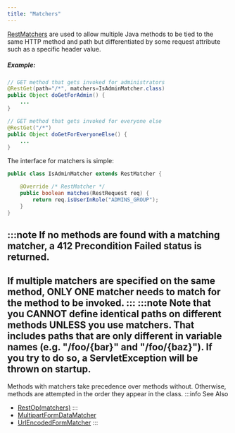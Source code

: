 ```yaml
---
title: "Matchers"
---
```


[RestMatchers](../apidocs/org/apache/juneau/rest/matcher/RestMatcher.html) are used to allow multiple Java methods to be
tied to the same HTTP method and path but differentiated by some request attribute such as a specific
header value.
##### Example:
```java
// GET method that gets invoked for administrators
@RestGet(path="/*", matchers=IsAdminMatcher.class)
public Object doGetForAdmin() {
    ...
}

// GET method that gets invoked for everyone else
@RestGet("/*")
public Object doGetForEveryoneElse() {
    ...
}
```
The interface for matchers is simple:
```java
public class IsAdminMatcher extends RestMatcher {

    @Override /* RestMatcher */
    public boolean matches(RestRequest req) {
        return req.isUserInRole("ADMINS_GROUP");
    }
}
```
:::note
If no methods are found with a matching matcher, a 412 Precondition Failed status is returned.
-
If multiple matchers are specified on the same method, ONLY ONE matcher needs to match for the
method to be invoked.
:::
:::note
Note that you CANNOT define identical paths on different methods UNLESS you use matchers.
That includes paths that are only different in variable names (e.g. "/foo/\{bar\}" and
"/foo/\{baz\}").
If you try to do so, a ServletException will be thrown on startup.
-
Methods with matchers take precedence over methods without.
Otherwise, methods are attempted in the order they appear in the class.
:::info See Also
- [RestOp(matchers)](../apidocs/org/apache/juneau/rest/annotation/RestOp.html#matchers)
:::
- [MultipartFormDataMatcher](../apidocs/org/apache/juneau/rest/matcher/MultipartFormDataMatcher.html)
- [UrlEncodedFormMatcher](../apidocs/org/apache/juneau/rest/matcher/UrlEncodedFormMatcher.html)
:::